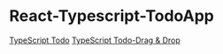 # React-Typescript-TodoApp
[TypeScript Todo](https://typescript-todo-by-ak.netlify.app/)
[TypeScript Todo-Drag & Drop](https://react-typescript-todo-app-seven.vercel.app/)
